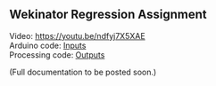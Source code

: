 ## Wekinator Regression Assignment  
Video: https://youtu.be/ndfyj7X5XAE   
Arduino code: [Inputs](/Wekinator-Regression-Assignment/AnalogInputsArduino.ino)  
Processing code: [Outputs](/Wekinator-Regression-Assignment/Processing_SerialAndOutputs.pde)
    
(Full documentation to be posted soon.)
